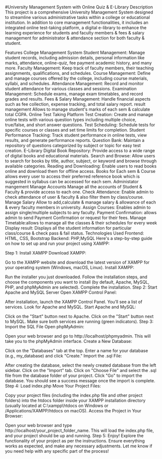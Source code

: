 
#University Management System with Online Quiz & E-Library
Description
This project is a comprehensive University Management System designed to streamline various administrative tasks within a college or educational institution. In addition to core management functionalities, it includes an integrated online test-taking platform, a digital e-library to enhance the learning experience for students and faculty members & fees & salary management for administrator & attendance section for both faculty & student.

Features
College Management System
Student Management: Manage student records, including admission details, personal information like marks, attendance, online-quiz, fee payment academic history, and many more.
Faculty Management: Keep track of faculty members, their teaching assignments, qualifications, and schedules.
Course Management: Define and manage courses offered by the college, including course materials, syllabi, and schedules.
Attendance Management: Record and monitor student attendance for various classes and sessions.
Examination Management: Schedule exams, manage exam timetables, and record grades and results.
Fees & Salary Management: Handle financial aspects such as fee collection, expense tracking, and total salary report.
result management Allows to manage student's marks of each sem & calculate total CGPA.
Online Test Taking Platform
Test Creation: Create and manage online tests with various question types including multiple choice, true/false, and short answer questions.
Test Scheduling: Schedule tests for specific courses or classes and set time limits for completion.
Student Performance Tracking: Track student performance in online tests, view results, and generate performance reports.
Question Bank: Maintain a repository of questions categorized by subject or topic for easy test creation.
E-Library
Digital Book Repository: Provide access to a wide range of digital books and educational materials.
Search and Browse: Allow users to search for books by title, author, subject, or keyword and browse through available categories.
Reading and Downloading: Enable users to read books online and download them for offline access.
Books for Each sem & Course allows every user to access their preferred reference book which is suggested in syllabus can be accessed for each sem.
Administator mangement
Manage Accounts Manage all the accounts of Student & Faculty & provide access to each one.
Check Attendance: Enable admin to check attendance of user & faculty & also filter them by class/course.
Manage Salary Allow to add,calculate & manage salary & allowance of each & every faculty members in university.
Assign Courses: Enables admin to assign single/multiple subjects to any faculty.
Payment Confirmation: allows admin to send Payment Confirmation or request for their fees.
Manage Timetable:allows to manage all the classes & their schedules for every week
Display result: Displays all the student information for particular class/course & check pass & fail status.
Technologies Used
Frontend: HTML, CSS, Bootstrap Backend: PHP,MySQL
Here's a step-by-step guide on how to set up and run your project using XAMPP:

Step 1: Install XAMPP
Download XAMPP:

Go to the XAMPP website and download the latest version of XAMPP for your operating system (Windows, macOS, Linux).
Install XAMPP:

Run the installer you just downloaded.
Follow the installation steps, and choose the components you want to install (by default, Apache, MySQL, PHP, and phpMyAdmin are selected).
Complete the installation.
Step 2: Start Apache and MySQL Server
Open XAMPP Control Panel:

After installation, launch the XAMPP Control Panel.
You’ll see a list of services. Look for Apache and MySQL.
Start Apache and MySQL:

Click on the "Start" button next to Apache.
Click on the "Start" button next to MySQL.
Make sure both services are running (green indicators).
Step 3: Import the SQL File
Open phpMyAdmin:

Open your web browser and go to http://localhost/phpmyadmin.
This will take you to the phpMyAdmin interface.
Create a New Database:

Click on the "Databases" tab at the top.
Enter a name for your database (e.g., my_database) and click "Create."
Import the .sql File:

After creating the database, select the newly created database from the left sidebar.
Click on the "Import" tab.
Click on "Choose File" and select the .sql file from the database folder of your project.
Click "Go" to import the database. You should see a success message once the import is complete.
Step 4: Load index.php
Move Your Project Files:

Copy your project files (including the index.php file and other project folders) into the htdocs folder inside your XAMPP installation directory (usually located at C:\xampp\htdocs on Windows or /Applications/XAMPP/htdocs on macOS).
Access the Project in Your Browser:

Open your web browser and type http://localhost/your_project_folder_name.
This will load the index.php file, and your project should be up and running.
Step 5: Enjoy!
Explore the functionality of your project as per the instructions. Ensure everything works as expected, and make any necessary adjustments.
Let me know if you need help with any specific part of the process!
